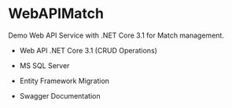 # WebAPIMatch
Demo Web API Service with .NET Core 3.1 for Match management.

- Web API .NET Core 3.1 (CRUD Operations)

- MS SQL Server

- Entity Framework Migration

- Swagger Documentation
